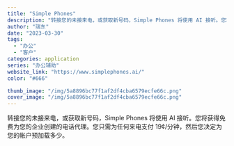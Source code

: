 ```yaml
---
title: "Simple Phones"
description: "转接您的未接来电，或获取新号码，Simple Phones 将使用 AI 接听。您将获得免费为您的企业创建的电话代理。您"
author: "瑞东"
date: "2023-03-30"
tags:
  - "办公"
  - "客户"
categories: application
series: "办公辅助"
website_link: "https://www.simplephones.ai/"
color: "#666"

thumb_image: "/img/5a8896bc77f1af2df4cba6579ecfe66c.png"
cover_image: "/img/5a8896bc77f1af2df4cba6579ecfe66c.png"
---
```


转接您的未接来电，或获取新号码，Simple Phones 将使用 AI 接听。您将获得免费为您的企业创建的电话代理。您只需为任何来电支付 19¢/分钟，然后您决定为您的帐户预加载多少。